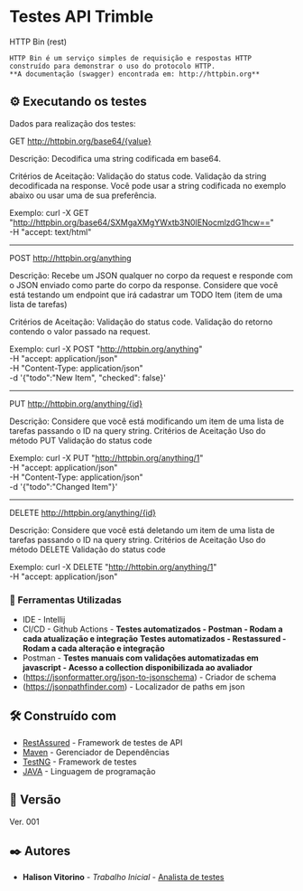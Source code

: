 # Testes API Trimble

HTTP Bin (rest)

    HTTP Bin é um serviço simples de requisição e respostas HTTP construído para demonstrar o uso do protocolo HTTP.
    **A documentação (swagger) encontrada em: http://httpbin.org**


## ⚙️ Executando os testes

Dados para realização dos testes: 

GET http://httpbin.org/base64/{value}

Descrição:
    Decodifica uma string codificada em base64.

Critérios de Aceitação:
    Validação do status code.
    Validação da string decodificada na response.
    Você pode usar a string codificada no exemplo abaixo ou usar uma de sua preferência.

Exemplo:
curl -X GET "http://httpbin.org/base64/SXMgaXMgYWxtb3N0IENocmlzdG1hcw==" \
-H "accept: text/html"

--------------------------------------------------------------------------------------------------------------

POST http://httpbin.org/anything

Descrição:
    Recebe um JSON qualquer no corpo da request e responde com o JSON enviado como parte do corpo da response.
    Considere que você está testando um endpoint que irá cadastrar um TODO Item (item de uma lista de tarefas)

Critérios de Aceitação:
    Validação do status code.
    Validação do retorno contendo o valor passado na request.

Exemplo:
curl -X POST "http://httpbin.org/anything" \
-H "accept: application/json" \
-H "Content-Type: application/json" \
-d '{"todo":"New Item", "checked": false}'

--------------------------------------------------------------------------------------------------------------

PUT http://httpbin.org/anything/{id}

Descrição:
    Considere que você está modificando um item de uma lista de tarefas passando o ID na query string.
    Critérios de Aceitação
    Uso do método PUT
    Validação do status code

Exemplo:
curl -X PUT "http://httpbin.org/anything/1" \
-H "accept: application/json" \
-H "Content-Type: application/json" \
-d '{"todo":"Changed Item"}'

--------------------------------------------------------------------------------------------------------------

DELETE http://httpbin.org/anything/{id}

Descrição:
    Considere que você está deletando um item de uma lista de tarefas passando o ID na query string.
    Critérios de Aceitação
    Uso do método DELETE
    Validação do status code

Exemplo:
curl -X DELETE "http://httpbin.org/anything/1" \
-H "accept: application/json"


### 🔩 Ferramentas Utilizadas

* IDE - Intellij
* CI/CD - Github Actions - 
    **Testes automatizados - Postman     - Rodam a cada atualização e integração**
    **Testes automatizados - Restassured - Rodam a cada alteração e integração**
* Postman - 
    **Testes manuais com validações automatizadas em javascript - Acesso a collection disponibilizada ao avaliador**
* (https://jsonformatter.org/json-to-jsonschema) - Criador de schema
* (https://jsonpathfinder.com) - Localizador de paths em json


## 🛠️ Construído com

* [RestAssured](https://rest-assured.io) - Framework de testes de API
* [Maven](https://maven.apache.org/) - Gerenciador de Dependências
* [TestNG](https://testng.org/doc/) - Framework de testes
* [JAVA](https://www.java.com/pt-BR/) - Linguagem de programação

## 📌 Versão

Ver. 001

## ✒️ Autores

* **Halison Vitorino** - *Trabalho Inicial* - [Analista de testes](https://github.com/halisonvitorino)

